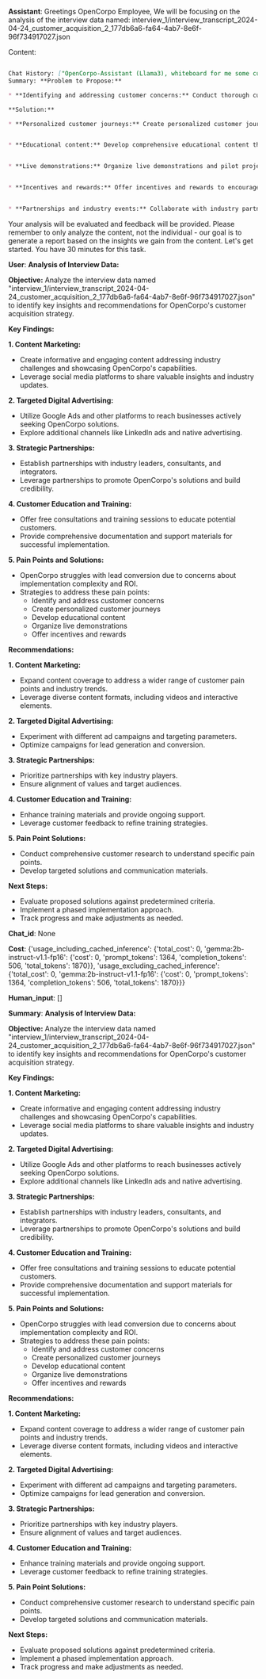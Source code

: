 **Assistant**: Greetings OpenCorpo Employee, We will be focusing on the analysis of the interview data named: interview_1/interview_transcript_2024-04-24_customer_acquisition_2_177db6a6-fa64-4ab7-8e6f-96f734917027.json 


 Content: 

 ```md

 Chat History: ["OpenCorpo-Assistant (Llama3), whiteboard for me some customer acquisition. Propose a solution for OpenCorpo specific solutions. I will evaluate your answers and give my feedback, then propose a problem to you. You will answer and I will evaluate. Let's now begin. You have 30 minutes.", "**Solution for OpenCorpo's Customer Acquisition:**\n\n**1. Content Marketing:**\n* Create informative and engaging content targeted at businesses seeking OpenCorpo solutions.\n* Develop webinars, ebooks, and white papers that address industry challenges and showcase OpenCorpo's capabilities.\n* Leverage social media platforms to share valuable insights and industry updates.\n\n\n**2. Targeted Digital Advertising:**\n* Utilize Google Ads and other platforms to reach businesses actively seeking OpenCorpo solutions.\n* Leverage retargeting campaigns to engage with potential customers who have previously shown interest in OpenCorpo's products.\n\n\n**3. Strategic Partnerships:**\n* Establish partnerships with industry leaders, consultants, and integrators who align with OpenCorpo's target audience.\n* Leverage these partnerships to promote OpenCorpo's solutions and gain credibility within the industry.\n\n\n**4. Customer Education and Training:**\n* Offer free consultations and training sessions to educate potential customers about OpenCorpo's products and their benefits.\n* Provide comprehensive documentation and support materials to ensure customers have a successful implementation of OpenCorpo.\n\n\n**Problem to Propose:**\n\n* Develop a comprehensive customer acquisition strategy that leverages a combination of content marketing, digital advertising, strategic partnerships, and customer education initiatives to acquire high-quality leads and drive revenue growth for OpenCorpo.", "Excellent solution! You have provided a well-rounded approach to acquiring new customers for OpenCorpo. Here's my feedback:\n\n**Content Marketing:** Your suggestion to create informative and engaging content is spot on. It's essential to establish OpenCorpo as a thought leader in the industry by creating valuable resources that address industry challenges.\n\n**Targeted Digital Advertising:** I agree that targeted digital advertising can be an effective way to reach businesses actively seeking OpenCorpo solutions. However, it may also be beneficial to explore other channels such as LinkedIn ads or native advertising on relevant platforms.\n\n**Strategic Partnerships:** Building partnerships with industry leaders and consultants can help establish credibility and trust among potential customers. I would recommend identifying key partners who share OpenCorpo's values and have a similar target audience in mind.\n\n**Customer Education and Training:** Offering free consultations, training sessions, and comprehensive documentation will not only educate potential customers but also provide a high-touch experience that builds trust with OpenCorpo.\n\nNow, let's propose a problem to you:\n\n* OpenCorpo is struggling to convert leads into paying customers. The sales team reports that many prospects are interested in the solutions but are hesitant to commit due to concerns about implementation complexity and ROI. What strategies would you implement to address these pain points and increase conversion rates?\n\nPlease respond with your suggested solution!", "**Problem to Propose:**\n\n* **Identifying and addressing customer concerns:** Conduct thorough customer research to understand the specific pain points and concerns faced by potential OpenCorpo customers. Develop targeted communication strategies that address these concerns and highlight the ease and benefits of implementing OpenCorpo's solutions.\n\n**Solution:**\n\n* **Personalized customer journeys:** Create personalized customer journeys that map the lead's journey and address their specific needs. Leverage CRM data to track customer interactions and tailor communication accordingly.\n\n\n* **Educational content:** Develop comprehensive educational content that addresses the challenges and misconceptions customers may have about OpenCorpo's solutions. Create videos, white papers, and webinars that provide clear and concise explanations of how OpenCorpo can solve their problems.\n\n\n* **Live demonstrations:** Organize live demonstrations and pilot projects to showcase the value of OpenCorpo's solutions firsthand. Engage with potential customers and address their questions and concerns in real time.\n\n\n* **Incentives and rewards:** Offer incentives and rewards to encourage qualified leads to move further in the sales process. This could include free trials, discounts, or early access to new features.\n\n\n* **Partnerships and industry events:** Collaborate with industry partners and attend industry events to showcase OpenCorpo's solutions and build relationships with potential customers."] 
 Summary: **Problem to Propose:**

* **Identifying and addressing customer concerns:** Conduct thorough customer research to understand the specific pain points and concerns faced by potential OpenCorpo customers. Develop targeted communication strategies that address these concerns and highlight the ease and benefits of implementing OpenCorpo's solutions.

**Solution:**

* **Personalized customer journeys:** Create personalized customer journeys that map the lead's journey and address their specific needs. Leverage CRM data to track customer interactions and tailor communication accordingly.


* **Educational content:** Develop comprehensive educational content that addresses the challenges and misconceptions customers may have about OpenCorpo's solutions. Create videos, white papers, and webinars that provide clear and concise explanations of how OpenCorpo can solve their problems.


* **Live demonstrations:** Organize live demonstrations and pilot projects to showcase the value of OpenCorpo's solutions firsthand. Engage with potential customers and address their questions and concerns in real time.


* **Incentives and rewards:** Offer incentives and rewards to encourage qualified leads to move further in the sales process. This could include free trials, discounts, or early access to new features.


* **Partnerships and industry events:** Collaborate with industry partners and attend industry events to showcase OpenCorpo's solutions and build relationships with potential customers. 
``` 


 Your analysis will be evaluated and feedback will be provided. Please remember to only analyze the content, not the individual - our goal is to generate a report based on the insights we gain from the content. Let's get started. You have 30 minutes for this task.

**User**: **Analysis of Interview Data:**

**Objective:** Analyze the interview data named "interview_1/interview_transcript_2024-04-24_customer_acquisition_2_177db6a6-fa64-4ab7-8e6f-96f734917027.json" to identify key insights and recommendations for OpenCorpo's customer acquisition strategy.

**Key Findings:**

**1. Content Marketing:**

* Create informative and engaging content addressing industry challenges and showcasing OpenCorpo's capabilities.
* Leverage social media platforms to share valuable insights and industry updates.

**2. Targeted Digital Advertising:**

* Utilize Google Ads and other platforms to reach businesses actively seeking OpenCorpo solutions.
* Explore additional channels like LinkedIn ads and native advertising.

**3. Strategic Partnerships:**

* Establish partnerships with industry leaders, consultants, and integrators.
* Leverage partnerships to promote OpenCorpo's solutions and build credibility.

**4. Customer Education and Training:**

* Offer free consultations and training sessions to educate potential customers.
* Provide comprehensive documentation and support materials for successful implementation.

**5. Pain Points and Solutions:**

* OpenCorpo struggles with lead conversion due to concerns about implementation complexity and ROI.
* Strategies to address these pain points:
    * Identify and address customer concerns
    * Create personalized customer journeys
    * Develop educational content
    * Organize live demonstrations
    * Offer incentives and rewards


**Recommendations:**

**1. Content Marketing:**

* Expand content coverage to address a wider range of customer pain points and industry trends.
* Leverage diverse content formats, including videos and interactive elements.

**2. Targeted Digital Advertising:**

* Experiment with different ad campaigns and targeting parameters.
* Optimize campaigns for lead generation and conversion.

**3. Strategic Partnerships:**

* Prioritize partnerships with key industry players.
* Ensure alignment of values and target audiences.

**4. Customer Education and Training:**

* Enhance training materials and provide ongoing support.
* Leverage customer feedback to refine training strategies.

**5. Pain Point Solutions:**

* Conduct comprehensive customer research to understand specific pain points.
* Develop targeted solutions and communication materials.

**Next Steps:**

* Evaluate proposed solutions against predetermined criteria.
* Implement a phased implementation approach.
* Track progress and make adjustments as needed.

**Chat_id**: None

**Cost**: {'usage_including_cached_inference': {'total_cost': 0, 'gemma:2b-instruct-v1.1-fp16': {'cost': 0, 'prompt_tokens': 1364, 'completion_tokens': 506, 'total_tokens': 1870}}, 'usage_excluding_cached_inference': {'total_cost': 0, 'gemma:2b-instruct-v1.1-fp16': {'cost': 0, 'prompt_tokens': 1364, 'completion_tokens': 506, 'total_tokens': 1870}}}

**Human_input**: []

**Summary**: **Analysis of Interview Data:**

**Objective:** Analyze the interview data named "interview_1/interview_transcript_2024-04-24_customer_acquisition_2_177db6a6-fa64-4ab7-8e6f-96f734917027.json" to identify key insights and recommendations for OpenCorpo's customer acquisition strategy.

**Key Findings:**

**1. Content Marketing:**

* Create informative and engaging content addressing industry challenges and showcasing OpenCorpo's capabilities.
* Leverage social media platforms to share valuable insights and industry updates.

**2. Targeted Digital Advertising:**

* Utilize Google Ads and other platforms to reach businesses actively seeking OpenCorpo solutions.
* Explore additional channels like LinkedIn ads and native advertising.

**3. Strategic Partnerships:**

* Establish partnerships with industry leaders, consultants, and integrators.
* Leverage partnerships to promote OpenCorpo's solutions and build credibility.

**4. Customer Education and Training:**

* Offer free consultations and training sessions to educate potential customers.
* Provide comprehensive documentation and support materials for successful implementation.

**5. Pain Points and Solutions:**

* OpenCorpo struggles with lead conversion due to concerns about implementation complexity and ROI.
* Strategies to address these pain points:
    * Identify and address customer concerns
    * Create personalized customer journeys
    * Develop educational content
    * Organize live demonstrations
    * Offer incentives and rewards


**Recommendations:**

**1. Content Marketing:**

* Expand content coverage to address a wider range of customer pain points and industry trends.
* Leverage diverse content formats, including videos and interactive elements.

**2. Targeted Digital Advertising:**

* Experiment with different ad campaigns and targeting parameters.
* Optimize campaigns for lead generation and conversion.

**3. Strategic Partnerships:**

* Prioritize partnerships with key industry players.
* Ensure alignment of values and target audiences.

**4. Customer Education and Training:**

* Enhance training materials and provide ongoing support.
* Leverage customer feedback to refine training strategies.

**5. Pain Point Solutions:**

* Conduct comprehensive customer research to understand specific pain points.
* Develop targeted solutions and communication materials.

**Next Steps:**

* Evaluate proposed solutions against predetermined criteria.
* Implement a phased implementation approach.
* Track progress and make adjustments as needed.

